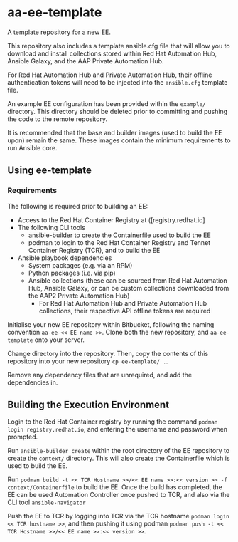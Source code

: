 # aa-ee-template

A template repository for a new EE.

This repository also includes a template ansible.cfg file that will allow you to download and install collections stored within Red Hat Automation Hub, Ansible Galaxy, and the AAP Private Automation Hub.

For Red Hat Automation Hub and Private Automation Hub, their offline authentication tokens will need to be injected into the `ansible.cfg` template file.

An example EE configuration has been provided within the `example/` directory. This directory should be deleted prior to committing and pushing the code to the remote repository.

It is recommended that the base and builder images (used to build the EE upon) remain the same. These images contain the minimum requirements to run Ansible core.

## Using ee-template

### Requirements

The following is required prior to building an EE:

* Access to the Red Hat Container Registry at ([registry.redhat.io]
* The following CLI tools
  * ansible-builder to create the Containerfile used to build the EE
  * podman to login to the Red Hat Container Registry and Tennet Container Registry (TCR), and to build the EE
* Ansible playbook dependencies
  * System packages (e.g. via an RPM)
  * Python packages (i.e. via pip)
  * Ansible collections (these can be sourced from Red Hat Automation Hub, Ansible Galaxy, or can be custom collections downloaded from the AAP2 Private Automation Hub)
    * For Red Hat Automation Hub and Private Automation Hub collections, their respective API offline tokens are required

Initialise your new EE repository within Bitbucket, following the naming convention `aa-ee-<< EE name >>`. Clone both the new repository, and `aa-ee-template` onto your server.

Change directory into the repository. Then, copy the contents of this repository into your new repository `cp ee-template/ .`.

Remove any dependency files that are unrequired, and add the dependencies in.

## Building the Execution Environment

Login to the Red Hat Container registry by running the command `podman login registry.redhat.io`, and entering the username and password when prompted.

Run `ansible-builder create` within the root directory of the EE repository to create the `context/` directory. This will also create the Containerfile which is used to build the EE.

Run `podman build -t << TCR Hostname >>/<< EE name >>:<< version >> -f context/Containerfile` to build the EE. Once the build has completed, the EE can be used Automation Controller once pushed to TCR, and also via the CLI tool `ansible-navigator`

Push the EE to TCR by logging into TCR via the TCR hostname `podman login << TCR hostname >>`, and then pushing it using podman `podman push -t << TCR Hostname >>/<< EE name >>:<< version >>`.
